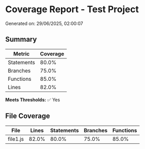 # Coverage Report - Test Project

Generated on: 29/06/2025, 02:00:07

## Summary

| Metric | Coverage |
|--------|----------|
| Statements | 80.0% |
| Branches | 75.0% |
| Functions | 85.0% |
| Lines | 82.0% |

**Meets Thresholds:** ✅ Yes

## File Coverage

| File | Lines | Statements | Branches | Functions |
|------|-------|------------|----------|-----------|
| file1.js | 82.0% | 80.0% | 75.0% | 85.0% |
